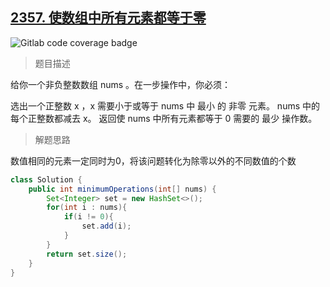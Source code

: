 ## [2357. 使数组中所有元素都等于零](https://leetcode.cn/problems/make-array-zero-by-subtracting-equal-amounts/)

![Gitlab code coverage badge](https://img.shields.io/badge/难度-简单-green)

> 题目描述

给你一个非负整数数组 nums 。在一步操作中，你必须：

选出一个正整数 x ，x 需要小于或等于 nums 中 最小 的 非零 元素。
nums 中的每个正整数都减去 x。
返回使 nums 中所有元素都等于 0 需要的 最少 操作数。

> 解题思路

数值相同的元素一定同时为0，将该问题转化为除零以外的不同数值的个数

```java
class Solution {
    public int minimumOperations(int[] nums) {
        Set<Integer> set = new HashSet<>();
        for(int i : nums){
            if(i != 0){
                set.add(i);
            }
        }
        return set.size();
    }
}
```